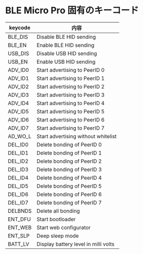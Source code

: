 
# BLE Micro Pro 固有のキーコード

| keycode  | 内容                                 |
| -------- | ------------------------------------ |
| BLE_DIS  | Disable BLE HID sending              |
| BLE_EN   | Enable BLE HID sending               |
| USB_DIS  | Disable USB HID sending              |
| USB_EN   | Enable USB HID sending               |
| ADV_ID0  | Start advertising to PeerID 0        |
| ADV_ID1  | Start advertising to PeerID 1        |
| ADV_ID2  | Start advertising to PeerID 2        |
| ADV_ID3  | Start advertising to PeerID 3        |
| ADV_ID4  | Start advertising to PeerID 4        |
| ADV_ID5  | Start advertising to PeerID 5        |
| ADV_ID6  | Start advertising to PeerID 6        |
| ADV_ID7  | Start advertising to PeerID 7        |
| AD_WO_L  | Start advertising without whitelist  |
| DEL_ID0  | Delete bonding of PeerID 0           |
| DEL_ID1  | Delete bonding of PeerID 1           |
| DEL_ID2  | Delete bonding of PeerID 2           |
| DEL_ID3  | Delete bonding of PeerID 3           |
| DEL_ID4  | Delete bonding of PeerID 4           |
| DEL_ID5  | Delete bonding of PeerID 5           |
| DEL_ID6  | Delete bonding of PeerID 6           |
| DEL_ID7  | Delete bonding of PeerID 7           |
| DELBNDS  | Delete all bonding                   |
| ENT_DFU  | Start bootloader                     |
| ENT_WEB  | Start web configurator               |
| ENT_SLP  | Deep sleep mode                      |
| BATT_LV  | Display battery level in milli volts |